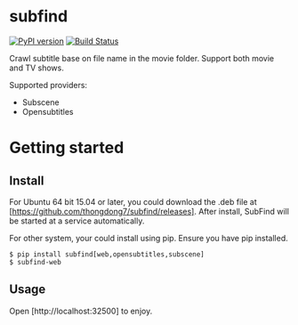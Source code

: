 # subfind

[![PyPI version](https://badge.fury.io/py/subfind.svg)](https://badge.fury.io/py/subfind)
[![Build Status](https://travis-ci.org/thongdong7/subfind.svg?branch=master)](https://travis-ci.org/thongdong7/subfind)

Crawl subtitle base on file name in the movie folder. Support both movie and TV shows.

Supported providers:

* Subscene
* Opensubtitles

# Getting started

## Install

For Ubuntu 64 bit 15.04 or later, you could download the .deb file at [https://github.com/thongdong7/subfind/releases]. After install, SubFind will be started at a service automatically.

For other system, your could install using pip. Ensure you have pip installed.

```
$ pip install subfind[web,opensubtitles,subscene]
$ subfind-web
```

## Usage

Open [http://localhost:32500] to enjoy.

